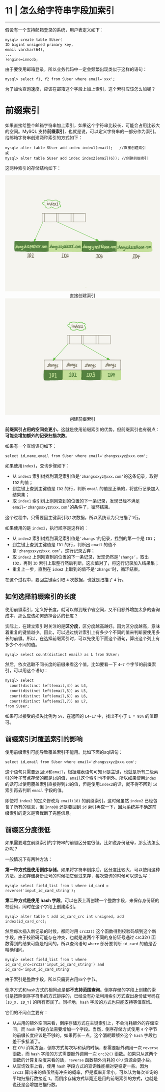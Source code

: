 ﻿# 11 | 怎么给字符串字段加索引
---

假设有一个支持邮箱登录的系统，用户表定义如下：
```
mysql> create table SUser(
ID bigint unsigned primary key,
email varchar(64), 
... 
)engine=innodb; 
```
由于要使用邮箱登录，所以业务代码中一定会频繁出现类似于这样的语句：
```
mysql> select f1, f2 from SUser where email='xxx';
```
为了加快查询速度，应该在邮箱这个字段上加上索引，这个索引应该怎么加呢？

# 前缀索引
如果直接给整个邮箱字符串加上索引，如果这个字符串比较长，可能会占用比较大的空间。MySQL 支持**前缀索引**，也就是说，可以定义字符串的一部分作为索引。给邮箱字符串创建两种索引的方式如下：
```
mysql> alter table SUser add index index1(email);   //直接创建索引
或
mysql> alter table SUser add index index2(email(6)); //创建前缀索引
```

这两种索引的存储结构如下：
<center>
<img src="https://raw.githubusercontent.com/adamhand/LeetCode-images/master/mysql45_11_1.jpg">
直接创建索引
</center>

<center>
<img src="https://raw.githubusercontent.com/adamhand/LeetCode-images/master/mysql45_11_2.jpg">
创建前缀索引
</center>

**前缀索引占用的空间会更小**，这就是使用前缀索引的优势。但前缀索引也有弱点：**可能会增加额外的记录扫描次数**。

如果有一个查询语句如下：
```
select id,name,email from SUser where email='zhangssxyz@xxx.com';
```
如果使用`index1`，查询步骤如下：

- 从 `index1` 索引树找到满足索引值是`’zhangssxyz@xxx.com’`的这条记录，取得 `ID2` 的值；
- 到主键上查到主键值是 `ID2` 的行，判断 `email` 的值是正确的，将这行记录加入结果集；
- 取 `index1` 索引树上刚刚查到的位置的下一条记录，发现已经不满足 `email='zhangssxyz@xxx.com’`的条件了，循环结束。

这个过程中，只需要回主键索引取`1`次数据，所以系统认为只扫描了`1`行。

如果使用的是 `index2`，执行顺序是这样的：

- 从 `index2` 索引树找到满足索引值是`’zhangs’`的记录，找到的第一个是 `ID1`；
- 到主键上查到主键值是 `ID1` 的行，判断出 `email` 的值不是`’zhangssxyz@xxx.com’`，这行记录丢弃；
- 取 `index2` 上刚刚查到的位置的下一条记录，发现仍然是`’zhangs’`，取出 `ID2`，再到 `ID` 索引上取整行然后判断，这次值对了，将这行记录加入结果集；
- 重复上一步，直到在 `idxe2` 上取到的值不是`’zhangs’`时，循环结束。

在这个过程中，要回主键索引取 `4` 次数据，也就是扫描了 `4` 行。

## 如何选择前缀索引的长度
使用前缀索引，定义好长度，就可以做到既节省空间，又不用额外增加太多的查询成本，那么应该如何选择合适的长度？

实际上，在建立索引时关注的是**区分度**，区分度越高越好。因为区分度越高，意味着重复的键值越少。因此，可以通过统计索引上有多少个不同的值来判断要使用多长的前缀。所以，在选择前缀索引时，可以先使用下面这个语句，算出这个列上有多少个不同的值。
```
mysql> select count(distinct email) as L from SUser;
```

然后，依次选取不同长度的前缀来看这个值，比如要看一下 `4~7` 个字节的前缀索引，可以用这个语句：
```
mysql> select 
  count(distinct left(email,4)）as L4,
  count(distinct left(email,5)）as L5,
  count(distinct left(email,6)）as L6,
  count(distinct left(email,7)）as L7,
from SUser;
```

如果可以接受的损失比例为 `5%`，在返回的 `L4~L7` 中，找出不小于 `L * 95%` 的值即可。

## 前缀索引对覆盖索引的影响
使用前缀索引可能导致覆盖索引不能用。比如下面的sql语句：
```
select id,email from SUser where email='zhangssxyz@xxx.com';
```
这个语句只需要返回`id`和`email`，根据建表语句可知`id`是主键，也就是所有二级索引的叶子节点存储的都是`id`的值，`email`这个索引也不例外。所以如果使用`index`的话可以使用覆盖索引直接得到`id`的值，但是使用`index2`的话，就不得不回到 `id` 索引再去判断 `email` 字段的值。

即使将 `index2` 的定义修改为 `email(18)` 的前缀索引，这时候虽然 `index2` 已经包含了所有的信息，但 `InnoDB` 还是要回到 `id` 索引再查一下，因为系统并不确定前缀索引的定义是否截断了完整信息。

## 前缀区分度很低
如果需要建立前缀索引的字符串的前缀区分度很低，比如说身份证号，那么该怎么办呢？

一般情况下有两种方法：

**第一种方式是使用倒序存储**。如果将字符串倒序后，区分度比较大，可以使用这种方法。比如存储身份证号的时候把它倒过来存，每次查询的时候可以这么写：
```
mysql> select field_list from t where id_card = reverse('input_id_card_string');
```

**第二种方式是使用 hash 字段**。可以在表上再创建一个整数字段，来保存身份证的校验码，同时在这个字段上创建索引。
```
mysql> alter table t add id_card_crc int unsigned, add index(id_card_crc);
```
然后每次插入新记录的时候，都同时用 `crc32()` 这个函数得到校验码填到这个新字段。由于校验码可能存在冲突，也就是说两个不同的身份证号通过 crc32() 函数得到的结果可能是相同的，所以查询语句 `where` 部分要判断 `id_card` 的值是否精确相同。
```
mysql> select field_list from t where id_card_crc=crc32('input_id_card_string') and id_card='input_id_card_string'
```
由于索引是整数字段，所以只需要占用四个字节。

倒序方式和`hash`方式的相同点是都**不支持范围查询**。倒序存储的字段上创建的索引是按照倒序字符串的方式排序的，已经没有办法利用索引方式查出身份证号码在 `[ID_X, ID_Y]` 的所有市民了。同样地，`hash` 字段的方式也只能支持等值查询。

它们的不同点主要有：

- 从占用的额外空间来看，倒序存储方式在主键索引上，不会消耗额外的存储空间，而 `hash` 字段方法需要增加一个字段。当然，倒序存储方式使用 `4` 个字节的前缀长度应该是不够的，如果再长一点，这个消耗跟额外这个 `hash` 字段也差不多抵消了。
- 在 `CPU` 消耗方面，倒序方式每次写和读的时候，都需要额外调用一次 `reverse` 函数，而 `hash` 字段的方式需要额外调用一次 `crc32()` 函数。如果只从这两个函数的计算复杂度来看的话，`reverse` 函数额外消耗的 `CPU` 资源会更小些。
- 从查询效率上看，使用 `hash` 字段方式的查询性能相对更稳定一些。因为 `crc32` 算出来的值虽然有冲突的概率，但是概率非常小，可以认为每次查询的平均扫描行数接近 `1`。而倒序存储方式毕竟还是用的前缀索引的方式，也就是说还是会增加扫描行数。

